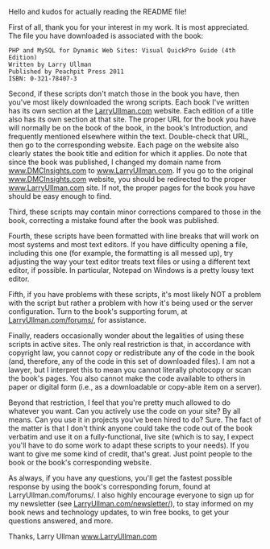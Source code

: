 Hello and kudos for actually reading the README file! 

First of all, thank you for your interest in my work. It is most appreciated. The file you have downloaded is associated with the book:

```
PHP and MySQL for Dynamic Web Sites: Visual QuickPro Guide (4th Edition)
Written by Larry Ullman
Published by Peachpit Press 2011
ISBN: 0-321-78407-3
```

Second, if these scripts don't match those in the book you have, then you've most likely downloaded the wrong scripts. Each book I've written has its own section at the [LarryUllman.com](http://larryullman.com) website. Each edition of a title also has its own section at that site. The proper URL for the book you have will normally be on the book of the book, in the book's Introduction, and frequently mentioned elsewhere within the text. Double-check that URL, then go to the corresponding website. Each page on the website also clearly states the book title and edition for which it applies. Do note that since the book was published, I changed my domain name from www.DMCInsights.com to www.LarryUllman.com. If you go to the original www.DMCInsights.com website, you should be redirected to the proper www.LarryUllman.com site. If not, the proper pages for the book you have should be easy enough to find.

Third, these scripts may contain minor corrections compared to those in the book, correcting a mistake found after the book was published.

Fourth, these scripts have been formatted with line breaks that will work on most systems and most text editors. If you have difficulty opening a file, including this one (for example, the formatting is all messed up), try adjusting the way your text editor treats text files or using a different text editor, if possible. In particular, Notepad on Windows is a pretty lousy text editor.

Fifth, if you have problems with these scripts, it's most likely NOT a problem with the script but rather a problem with how it's being used or the server configuration. Turn to the book's supporting forum, at [LarryUllman.com/forums/](http://larryullman.com/forums), for assistance.

Finally, readers occasionally wonder about the legalities of using these scripts in active sites. The only real restriction is that, in accordance with copyright law, you cannot copy or redistribute any of the code in the book (and, therefore, any of the code in this set of downloaded files). I am not a lawyer, but I interpret this to mean you cannot literally photocopy or scan the book's pages. You also cannot make the code available to others in paper or digital form (i.e., as a downloadable or copy-able item on a server). 

Beyond that restriction, I feel that you're pretty much allowed to do whatever you want. Can you actively use the code on your site? By all means. Can you use it in projects you've been hired to do? Sure. The fact of the matter is that I don't think anyone could take the code out of the book verbatim and use it on a fully-functional, live site (which is to say, I expect you'll have to do some work to adapt these scripts to your needs). If you want to give me some kind of credit, that's great. Just point people to the book or the book's corresponding website.

As always, if you have any questions, you'll get the fastest possible response by using the book's corresponding forum, found at LarryUllman.com/forums/. I also highly encourage everyone to sign up for my newsletter (see [LarryUllman.com/newsletter/](http://larryullman.com/newsletter/)), to stay informed on my book news and technology updates, to win free books, to get your questions answered, and more.

Thanks,
Larry Ullman
www.LarryUllman.com